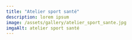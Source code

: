 ```yaml
---
title: "Atelier sport santé"
description: lorem ipsum
image: /assets/gallery/atelier_sport_sante.jpg
imgaAlt: atelier sport santé
---
```

